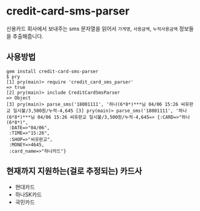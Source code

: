 # credit-card-sms-parser
신용카드 회사에서 보내주는 sms 문자열을 읽어서 `가게명`, `사용금액`, `누적사용금액` 정보들을 추출해줍니다.

## 사용방법
```
gem install credit-card-sms-parser
$ pry
[1] pry(main)> require 'credit_card_sms_parser'
=> true
[2] pry(main)> include CreditCardSmsParser
=> Object
[3] pry(main)> parse_sms('18001111', '하나(6*8*)***님 04/06 15:26 씨유판교 일시불/3,500원/누적-4,645 [3] pry(main)> parse_sms('18001111', '하나(6*8*)***님 04/06 15:26 씨유판교 일시불/3,500원/누적-4,645=> {:CARD=>"하나(6*8*)",
 :DATE=>"04/06",
 :TIME=>"15:26",
 :SHOP=>"씨유판교",
 :MONEY=>4645,
 :card_name=>"하나카드"}
```

## 현재까지 지원하는(걸로 추정되는) 카드사
* 현대카드
* 하나SK카드
* 국민카드
